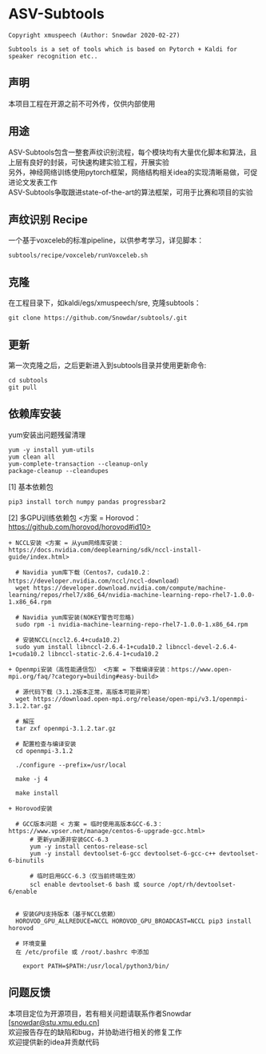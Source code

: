 # ASV-Subtools
    Copyright xmuspeech (Author: Snowdar 2020-02-27)

    Subtools is a set of tools which is based on Pytorch + Kaldi for speaker recognition etc..

## 声明
本项目工程在开源之前不可外传，仅供内部使用

## 用途
ASV-Subtools包含一整套声纹识别流程，每个模块均有大量优化脚本和算法，且上层有良好的封装，可快速构建实验工程，开展实验  
另外，神经网络训练使用pytorch框架，网络结构相关idea的实现清晰易做，可促进论文发表工作  
ASV-Subtools争取跟进state-of-the-art的算法框架，可用于比赛和项目的实验

## 声纹识别 Recipe
一个基于voxceleb的标准pipeline，以供参考学习，详见脚本：

    subtools/recipe/voxceleb/runVoxceleb.sh

## 克隆
在工程目录下，如kaldi/egs/xmuspeech/sre, 克隆subtools：

    git clone https://github.com/Snowdar/subtools/.git

## 更新
第一次克隆之后，之后更新进入到subtools目录并使用更新命令:

    cd subtools
    git pull

## 依赖库安装

yum安装出问题残留清理

    yum -y install yum-utils
    yum clean all
    yum-complete-transaction --cleanup-only
    package-cleanup --cleandupes

[1] 基本依赖包

    pip3 install torch numpy pandas progressbar2

[2] 多GPU训练依赖包 <方案 = Horovod：https://github.com/horovod/horovod#id10>
    
    + NCCL安装 <方案 = 从yum网络库安装：https://docs.nvidia.com/deeplearning/sdk/nccl-install-guide/index.html>

      # Navidia yum库下载（Centos7，cuda10.2：https://developer.nvidia.com/nccl/nccl-download）
      wget https://developer.download.nvidia.com/compute/machine-learning/repos/rhel7/x86_64/nvidia-machine-learning-repo-rhel7-1.0.0-1.x86_64.rpm

      # Navidia yum库安装(NOKEY警告可忽略)
      sudo rpm -i nvidia-machine-learning-repo-rhel7-1.0.0-1.x86_64.rpm

      # 安装NCCL(nccl2.6.4+cuda10.2)
      sudo yum install libnccl-2.6.4-1+cuda10.2 libnccl-devel-2.6.4-1+cuda10.2 libnccl-static-2.6.4-1+cuda10.2
    
    + Openmpi安装（高性能通信包） <方案 = 下载编译安装：https://www.open-mpi.org/faq/?category=building#easy-build>

      # 源代码下载（3.1.2版本正常，高版本可能异常）
      wget https://download.open-mpi.org/release/open-mpi/v3.1/openmpi-3.1.2.tar.gz

      # 解压
      tar zxf openmpi-3.1.2.tar.gz

      # 配置检查与编译安装
      cd openmpi-3.1.2

      ./configure --prefix=/usr/local

      make -j 4

      make install

    + Horovod安装

      # GCC版本问题 < 方案 = 临时使用高版本GCC-6.3：https://www.vpser.net/manage/centos-6-upgrade-gcc.html>
          # 更新yum源并安装GCC-6.3
          yum -y install centos-release-scl
          yum -y install devtoolset-6-gcc devtoolset-6-gcc-c++ devtoolset-6-binutils
          
          # 临时启用GCC-6.3（仅当前终端生效）
          scl enable devtoolset-6 bash 或 source /opt/rh/devtoolset-6/enable


      # 安装GPU支持版本（基于NCCL依赖）
      HOROVOD_GPU_ALLREDUCE=NCCL HOROVOD_GPU_BROADCAST=NCCL pip3 install horovod

      # 环境变量
      在 /etc/profile 或 /root/.bashrc 中添加

        export PATH=$PATH:/usr/local/python3/bin/

## 问题反馈
本项目定位为开源项目，若有相关问题请联系作者Snowdar [snowdar@stu.xmu.edu.cn]  
欢迎报告存在的缺陷和bug，并协助进行相关的修复工作  
欢迎提供新的idea并贡献代码